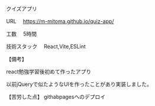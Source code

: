 クイズアプリ

URL 　https://m-mitoma.github.io/quiz-app/

工数　 5時間

技術スタック　 React,Vite,ESLint

【備考】

react勉強学習後初めて作ったアプり

以前jQueryで似たようなUIを作ったことがあり実装しました。

【苦労した点】
githabpagesへのデプロイ
